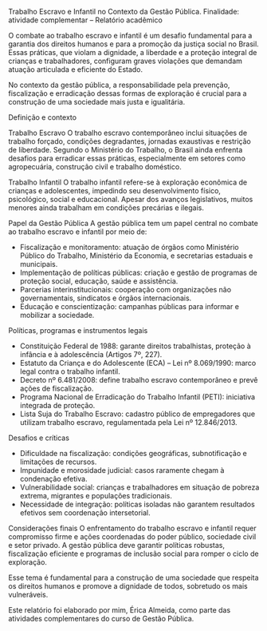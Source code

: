 Trabalho Escravo e Infantil no Contexto da Gestão Pública.
Finalidade: atividade complementar – Relatório acadêmico

O combate ao trabalho escravo e infantil é um desafio fundamental para a garantia dos direitos humanos e para a promoção da justiça social no Brasil. Essas práticas, que violam a dignidade, a liberdade e a proteção integral de crianças e trabalhadores, configuram graves violações que demandam atuação articulada e eficiente do Estado.

No contexto da gestão pública, a responsabilidade pela prevenção, fiscalização e erradicação dessas formas de exploração é crucial para a construção de uma sociedade mais justa e igualitária.

Definição e contexto

Trabalho Escravo
O trabalho escravo contemporâneo inclui situações de trabalho forçado, condições degradantes, jornadas exaustivas e restrição de liberdade. Segundo o Ministério do Trabalho, o Brasil ainda enfrenta desafios para erradicar essas práticas, especialmente em setores como agropecuária, construção civil e trabalho doméstico.

Trabalho Infantil
O trabalho infantil refere-se à exploração econômica de crianças e adolescentes, impedindo seu desenvolvimento físico, psicológico, social e educacional. Apesar dos avanços legislativos, muitos menores ainda trabalham em condições precárias e ilegais.

Papel da Gestão Pública
A gestão pública tem um papel central no combate ao trabalho escravo e infantil por meio de:
- Fiscalização e monitoramento: atuação de órgãos como Ministério Público do Trabalho, Ministério da Economia, e secretarias estaduais e municipais.
- Implementação de políticas públicas: criação e gestão de programas de proteção social, educação, saúde e assistência.
- Parcerias interinstitucionais: cooperação com organizações não governamentais, sindicatos e órgãos internacionais.
- Educação e conscientização: campanhas públicas para informar e mobilizar a sociedade.

 Políticas, programas e instrumentos legais
- Constituição Federal de 1988: garante direitos trabalhistas, proteção à infância e à adolescência (Artigos 7º, 227).
- Estatuto da Criança e do Adolescente (ECA) – Lei nº 8.069/1990: marco legal contra o trabalho infantil.
- Decreto nº 6.481/2008: define trabalho escravo contemporâneo e prevê ações de fiscalização.
- Programa Nacional de Erradicação do Trabalho Infantil (PETI): iniciativa integrada de proteção.
- Lista Suja do Trabalho Escravo: cadastro público de empregadores que utilizam trabalho escravo, regulamentada pela Lei nº 12.846/2013.

Desafios e críticas
- Dificuldade na fiscalização: condições geográficas, subnotificação e limitações de recursos.
- Impunidade e morosidade judicial: casos raramente chegam à condenação efetiva.
- Vulnerabilidade social: crianças e trabalhadores em situação de pobreza extrema, migrantes e populações tradicionais.
- Necessidade de integração: políticas isoladas não garantem resultados efetivos sem coordenação intersetorial.

Considerações finais
O enfrentamento do trabalho escravo e infantil requer compromisso firme e ações coordenadas do poder público, sociedade civil e setor privado. A gestão pública deve garantir políticas robustas, fiscalização eficiente e programas de inclusão social para romper o ciclo de exploração.

Esse tema é fundamental para a construção de uma sociedade que respeita os direitos humanos e promove a dignidade de todos, sobretudo os mais vulneráveis.


Este relatório foi elaborado por mim, Érica Almeida, como parte das atividades complementares do curso de Gestão Pública.
